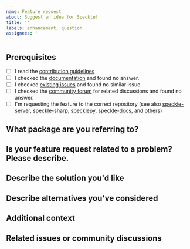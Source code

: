 ```yaml
---
name: Feature request
about: Suggest an idea for Speckle!
title: ''
labels: enhancement, question
assignees: ''
---
```


<!---

Provide a short summary in the Title above. Examples of good Issue titles:

* "Enhancement: Connector for Minecraft"
* "Enhancement: Web viewer should support tesseracts"

-->

## Prerequisites

<!---

Please answer the following questions before submitting an issue.

-->

- [ ] I read the [contribution guidelines](https://github.com/specklesystems/speckle-server/blob/main/CONTRIBUTING.md)
- [ ] I checked the [documentation](https://speckle.guide/) and found no answer.
- [ ] I checked [existing issues](../issues?q=is%3Aissue) and found no similar issue. <!-- If you do find an existing issue, please show your support by liking it :+1: instead of creating a new issue -->
- [ ] I checked the [community forum](https://speckle.community/) for related discussions and found no answer.
- [ ] I'm requesting the feature to the correct repository (see also [speckle-server](https://github.com/specklesystems/speckle-server), [speckle-sharp](https://github.com/specklesystems/speckle-sharp), [specklepy](https://github.com/specklesystems/specklepy), [speckle-docs](https://github.com/specklesystems/speckle-docs), and [others](https://github.com/orgs/specklesystems/repositories))

## What package are you referring to?

<!---
Is it related to the server (backend) only, or does this feature request relate to the frontend, viewer, objectloader or any other package?
-->

## Is your feature request related to a problem? Please describe.

<!---
A clear and concise description of what the problem is. Ex. I'm always frustrated when [...]
-->

## Describe the solution you'd like

<!---
A clear and concise description of what you want to happen.
-->

## Describe alternatives you've considered

<!---
A clear and concise description of any alternative solutions or features you've considered.
-->

## Additional context

<!---
Add any other context or screenshots about the feature request here.

Have you seen this feature implemented in any other software?  Can you provide screenshots or links to video or documentation?
What works well about these existing features in other software?  What doesn't work well?
-->

## Related issues or community discussions

<!---
Is this feature request related to (but sufficiently distinct from) any existing issues?
Does this feature request require other features to be available beforehand?
Has this feature been discussed in the community forum, please link here? https://speckle.community/
-->
